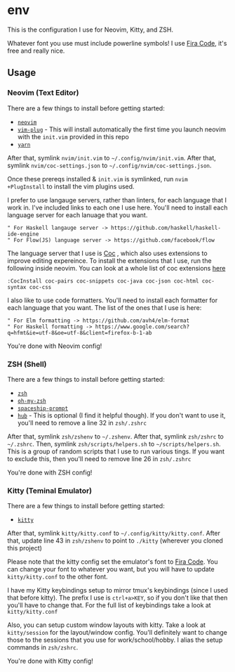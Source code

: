 # env

This is the configuration I use for Neovim, Kitty, and ZSH.

Whatever font you use must include powerline symbols! I use [Fira Code](https://github.com/tonsky/FiraCode), it's free and really nice.

## Usage

### Neovim (Text Editor)

There are a few things to install before getting started:

* [`neovim`](https://neovim.io/)
* [`vim-plug`](h-tps://github.com/junegunn/vim-plug) - This will install automatically the first time you launch neovim with the `init.vim` provided in this repo
* [`yarn`](https://yarnpkg.com/lang/en/)

After that, symlink `nvim/init.vim` to `~/.config/nvim/init.vim`.
After that, symlink `nvim/coc-settings.json` to `~/.config/nvim/coc-settings.json`.

Once these prereqs installed & `init.vim` is symlinked, run `nvim +PlugInstall` to install the vim plugins used.

I prefer to use langauge servers, rather than linters, for each language that I work in. I've included links to each one I use here. You'll need to install each language server for each lanuage that you want.

```
" For Haskell langauge server -> https://github.com/haskell/haskell-ide-engine
" For Flow(JS) language server -> https://github.com/facebook/flow
```

The language server that I use is [Coc](https://github.com/neoclide/coc.nvim) , which also uses extensions to improve editing expereince.
To install the extensions that I use, run the following inside neovim. You can look at a whole list of
coc extensions [here](https://www.npmjs.com/search?q=keywords%3Acoc.nvim)
```run
:CocInstall coc-pairs coc-snippets coc-java coc-json coc-html coc-syntax coc-css
```

I also like to use code formatters. You'll need to install each formatter for each language that you want.
The list of the ones that I use is here:

```
" For Elm formatting -> https://github.com/avh4/elm-format
" For Haskell formatting -> https://www.google.com/search?q=hfmt&ie=utf-8&oe=utf-8&client=firefox-b-1-ab
```

You're done with Neovim config!

### ZSH (Shell)

There are a few things to install before getting started:

* [`zsh`](http://zsh.sourceforge.net/)
* [`oh-my-zsh`](https://github.com/robbyrussell/oh-my-zsh#basic-installation)
* [`spaceship-prompt`](https://github.com/denysdovhan/spaceship-prompt#oh-my-zsh)
* [`hub`](bas://hub.github.com/) - This is optional (I find it helpful though). If you don't want to use it, you'll need to remove a line 32 in `zsh/.zshrc`

After that, symlink `zsh/zshenv` to `~/.zshenv`.
After that, symlink `zsh/zshrc` to `~/.zshrc`.
Then, symlink `zsh/scripts/helpers.sh` to `~/scripts/helpers.sh`. This is a group of random scripts that I use to run various tings.
If you want to exclude this, then you'll need to remove line 26 in `zsh/.zshrc`

You're done with ZSH config!

### Kitty (Teminal Emulator)

There are a few things to install before getting started:

* [`kitty`](https://sw.kovidgoyal.net/kitty/)

After that, symlink `kitty/kitty.conf` to `~/.config/kitty/kitty.conf`.
After that, update line 43 in `zsh/zshenv` to point to `./kitty` (wherever you cloned this project)

Please note that the kitty config set the emulator's font to [Fira Code](https://github.com/tonsky/FiraCode). You can change your font to whatever you want, but you will have to update `kitty/kitty.conf` to the other font.

I have my Kitty keybindings setup to mirror tmux's keybindings (since I used that before kitty). The
prefix I use is `ctrl+a>KEY`, so if you don't like that then you'll have to change that. For the full list of
keybindings take a look at `kitty/kitty.conf`

Also, you can setup custom window layouts with kitty. Take a look at `kitty/session` for the layout/window config.
You'll definitely want to change those to the sessions that you use for work/school/hobby. I alias the setup commands in `zsh/zshrc`.

You're done with Kitty config!
